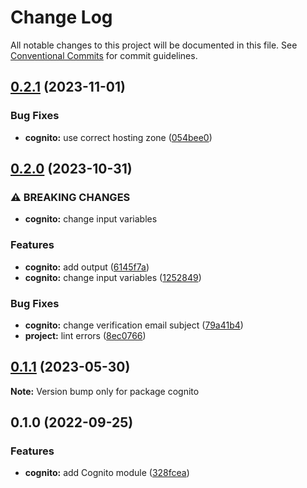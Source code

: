 # Change Log

All notable changes to this project will be documented in this file.
See [Conventional Commits](https://conventionalcommits.org) for commit guidelines.

## [0.2.1](https://github.com/finando/infrastructure-modules/compare/cognito@0.2.0...cognito@0.2.1) (2023-11-01)


### Bug Fixes

* **cognito:** use correct hosting zone ([054bee0](https://github.com/finando/infrastructure-modules/commit/054bee08f41bef5298d87ccf9b885884c49fc0c4))



## [0.2.0](https://github.com/finando/infrastructure-modules/compare/cognito@0.1.1...cognito@0.2.0) (2023-10-31)


### ⚠ BREAKING CHANGES

* **cognito:** change input variables

### Features

* **cognito:** add output ([6145f7a](https://github.com/finando/infrastructure-modules/commit/6145f7a0a3ef28119dfbca7ea81394d0bd4296e4))
* **cognito:** change input variables ([1252849](https://github.com/finando/infrastructure-modules/commit/1252849aac74508a634f31238293c2f2825f3d72))


### Bug Fixes

* **cognito:** change verification email subject ([79a41b4](https://github.com/finando/infrastructure-modules/commit/79a41b4c54d5335824eae2b2e92b99735a605663))
* **project:** lint errors ([8ec0766](https://github.com/finando/infrastructure-modules/commit/8ec0766cb3ee1c4624810931bec73c2b4bd45171))



## [0.1.1](https://github.com/finando/infrastructure-modules/compare/cognito@0.1.0...cognito@0.1.1) (2023-05-30)

**Note:** Version bump only for package cognito





## 0.1.0 (2022-09-25)


### Features

* **cognito:** add Cognito module ([328fcea](https://github.com/finando/infrastructure-modules/commit/328fcea50bb9708be1ff4613dae055f5903d49f9))
